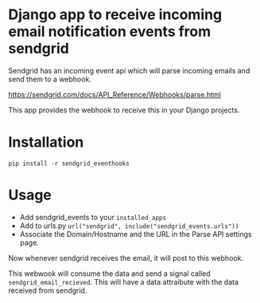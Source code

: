 Django app to receive incoming email notification events from sendgrid
========================================================================

Sendgrid has an incoming event api which will parse incoming emails
and send them to a webhook.

https://sendgrid.com/docs/API_Reference/Webhooks/parse.html


This app provides the webhook to receive this in your Django projects.


Installation
================

    pip install -r sendgrid_eventhooks

Usage
============

* Add sendgrid_events to your `installed_apps`
* Add to urls.py `url("sendgrid", include("sendgrid_events.urls"))`
* Associate the Domain/Hostname and the URL in the Parse API settings page.

Now whenever sendgrid receives the email, it will post to this webhook.

This webwook will consume the data and send a signal called `sendgrid_email_recieved`. This will have a data attraibute with the data received from sendgrid.


